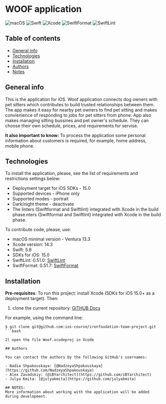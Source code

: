 # WOOF application 

![macOS](https://img.shields.io/badge/macOS-13.3+-blue) ![Swift](https://img.shields.io/badge/Swift-5.8-orange)  ![Xcode](https://img.shields.io/badge/Xcode-14.3-red) ![SwiftFormat](https://img.shields.io/badge/SwiftFormat-0.51.7-white) ![SwiftLint](https://img.shields.io/badge/SwiftLint-0.51.0-green)

## Table of contents
* [General info](#general-info)
* [Technologies](#technologies)
* [Installation](#installation)
* [Authors](#authors)
* [Notes](#notes)

## General info

This is the application for iOS.
Woof application connects dog owners with pet sitters which contributes to build trusted relationships between them. The app makes it easy for nearby pet owners to find pet sitting and makes convienience of responding to jobs for pet sitters from phone.
App also makes managing sitting bussines and pet owner's schedule. They can choose their own schedule, prices, and requirements for servise. 

**It also important to know:**
To process the application some personal information about customers is required, for example, home address, mobile phone.

## Technologies

To install the application, please, see the list of requirements and restrictions settings below:
 * Deployment target for iOS SDKs - 15.0
 * Supported devices - iPhone only
 * Supported modes - portrait
 * Dark/night theme - deactivate
 * The linters (Swiftformat and Swiftlint) integrated with Xcode in the build phase.nters (Swiftformat and Swiftlint) integrated with Xcode in the build phase.

To contribute code, please, use:
* macOS minimal version - Ventura 13.3
* Xcode version: 14.3
* Swift: 5.8
* SDKs for iOS: 15.0
* SwiftLint: 0.51.0: [SwiftLint](https://github.com/realm/SwiftLint)
* SwiftFormat: 0.51.7: [SwiftFormat](https://github.com/nicklockwood/SwiftFormat)

## Installation

**Pre-requisites**: 
To run this project: install Xcode (SDKs for iOS 15.0+ as a deployment target).
Then:

1) clone the current repository:
[GITHUB Docs](https://docs.github.com/en/repositories/creating-and-managing-repositories/cloning-a-repository) 

For example, using the command line:
```
$ git clone git@github.com:ios-course/ironfoudation-team-project.git
```bash

2) open the file Woof.xcodeproj in Xcode

## Authors

You can contact the authors by the following GitHub's usernames:

- Nadia Shpakouskaya: [@NadzeyaShpakouskaya](https://github.com/NadzeyaShpakouskaya)
- Alex Zavadskiy: [@iBYarchitect](https://github.com/iBYarchitect)
- Julya Kmita: [@julyakmita](https://github.com/julyakmita)

## NOTES:
More information about working with the application will be added during development.
